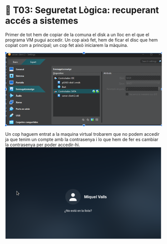# 🔐 T03: Seguretat Lògica: recuperant accés a sistemes

Primer de tot hem de copiar de la comuna el disk a un lloc en el que el programa VM pugui accedir. Un cop això fet, hem de ficar el disc que hem copiat com a principal; un cop fet això iniciarem la màquina.

![Captura1](img/Capt1.png)

Un cop haguem entrat a la maquina virtual trobarem que no podem accedir ja que tenim un compte amb la contrasenya i lo que hem de fer es cambiar la contrasenya per poder accedir-hi.
![Captura2](img/Capt2.png)
